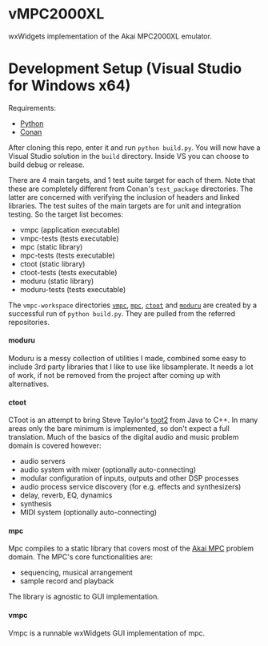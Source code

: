 # vMPC2000XL
wxWidgets implementation of the Akai MPC2000XL emulator.

# Development Setup (Visual Studio for Windows x64)
Requirements:
* [Python](https://www.python.org/downloads/)
* [Conan](https://docs.conan.io/en/latest/installation.html)

After cloning this repo, enter it and run `python build.py`. You will now have a Visual Studio solution in the `build` directory. Inside VS you can choose to build debug or release.

There are 4 main targets, and 1 test suite target for each of them. Note that these are completely different from Conan's `test_package` directories. The latter are concerned with verifying the inclusion of headers and linked libraries. The test suites of the main targets are for unit and integration testing. So the target list becomes:
* vmpc (application executable) 
* vmpc-tests (tests executable)
* mpc (static library)
* mpc-tests (tests executable)
* ctoot (static library)
* ctoot-tests (tests executable)
* moduru (static library)
* moduru-tests (tests executable)

The `vmpc-workspace` directories [`vmpc`](https://github.com/izzyreal/vmpc), [`mpc`](https://github.com/izzyreal/mpc), [`ctoot`](https://github.com/izzyreal/ctoot) and [`moduru`](https://github.com/izzyreal/moduru) are created by a successful run of `python build.py`. They are pulled from the referred repositories.

#### moduru

Moduru is a messy collection of utilities I made, combined some easy to include 3rd party libraries that I like to use like libsamplerate. It needs a lot of work, if not be removed from the project after coming up with alternatives.

#### ctoot

CToot is an attempt to bring Steve Taylor's [toot2](https://github.com/toot/toot2) from Java to C++. In many areas only the bare minimum is implemented, so don't expect a full translation. Much of the basics of the digital audio and music problem domain is covered however:

* audio servers
* audio system with mixer (optionally auto-connecting)
* modular configuration of inputs, outputs and other DSP processes
* audio process service discovery (for e.g. effects and synthesizers)
* delay, reverb, EQ, dynamics
* synthesis
* MIDI system (optionally auto-connecting)

#### mpc

Mpc compiles to a static library that covers most of the [Akai MPC](https://en.wikipedia.org/wiki/Akai_MPC) problem domain. The MPC's core functionalities are:

* sequencing, musical arrangement
* sample record and playback

The library is agnostic to GUI implementation.

#### vmpc

Vmpc is a runnable wxWidgets GUI implementation of mpc.